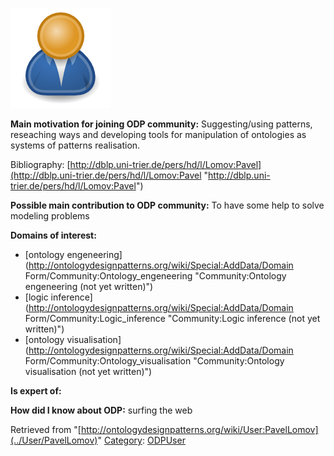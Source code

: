 [![Image:ODPUser.png](../images/a/a6/ODPUser.png)](../Image/ODPUser.png "Image:ODPUser.png")




  





__Main motivation for joining ODP community:__ Suggesting/using patterns, reseaching ways and developing tools for manipulation of ontologies as systems of patterns realisation.


Bibliography:
[http://dblp.uni-trier.de/pers/hd/l/Lomov:Pavel](http://dblp.uni-trier.de/pers/hd/l/Lomov:Pavel "http://dblp.uni-trier.de/pers/hd/l/Lomov:Pavel")


__Possible main contribution to ODP community:__ To have some help to solve modeling problems


__Domains of interest:__



* [ontology engeneering](http://ontologydesignpatterns.org/wiki/Special:AddData/Domain Form/Community:Ontology_engeneering "Community:Ontology engeneering (not yet written)")
* [logic inference](http://ontologydesignpatterns.org/wiki/Special:AddData/Domain Form/Community:Logic_inference "Community:Logic inference (not yet written)")
* [ontology visualisation](http://ontologydesignpatterns.org/wiki/Special:AddData/Domain Form/Community:Ontology_visualisation "Community:Ontology visualisation (not yet written)")


__Is expert of:__


  

__How did I know about ODP:__ surfing the web






Retrieved from "[http://ontologydesignpatterns.org/wiki/User:PavelLomov](../User/PavelLomov)"
 [Category](http://ontologydesignpatterns.org/wiki/Special:Categories "Special:Categories"): [ODPUser](../Category/ODPUser "Category:ODPUser")